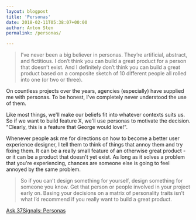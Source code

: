 ```yaml
---
layout: blogpost
title: 'Personas'
date: 2018-02-11T05:38:07+00:00
author: Anton Sten
permalink: /personas/

---
```


>I’ve never been a big believer in personas. They’re artificial, abstract, and fictitious. I don’t think you can build a great product for a person that doesn’t exist. And I definitely don’t think you can build a great product based on a composite sketch of 10 different people all rolled into one (or two or three).

On countless projects over the years, agencies (especially) have supplied me with personas. To be honest, I've completely never understood the use of them.

Like most things, we'll make our beliefs fit into whatever contexts suits us. So if we want to build feature X, we'll use personas to motivate the decision. "Clearly, this is a feature that George would love!".

Whenever people ask me for directions on how to become a better user experience designer, I tell them to think of things that annoy them and try fixing them. It can be a really small feature of an otherwise great product - or it can be a product that doesn't yet exist. As long as it solves a problem that you're experiencing, chances are someone else is going to feel annoyed by the same problem.

>So if you can’t design something for yourself, design something for someone you know. Get that person or people involved in your project early on. Basing your decisions on a matrix of personality traits isn’t what I’d recommend if you really want to build a great product.

[Ask 37Signals: Personas](https://signalvnoise.com/posts/690-ask-37signals-personas)
